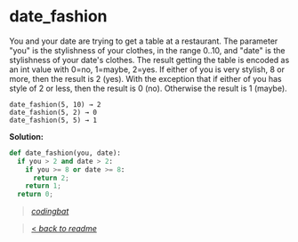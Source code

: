 # date_fashion

You and your date are trying to get a table at a restaurant. The parameter "you" is the stylishness of your clothes, in the range 0..10, and "date" is the stylishness of your date's clothes. The result getting the table is encoded as an int value with 0=no, 1=maybe, 2=yes. If either of you is very stylish, 8 or more, then the result is 2 (yes). With the exception that if either of you has style of 2 or less, then the result is 0 (no). Otherwise the result is 1 (maybe).

```
date_fashion(5, 10) → 2
date_fashion(5, 2) → 0
date_fashion(5, 5) → 1
```

**Solution:**

```python
def date_fashion(you, date):
  if you > 2 and date > 2:
    if you >= 8 or date >= 8:
      return 2;
    return 1;
  return 0;
```

> _[codingbat](https://codingbat.com/prob/p129125)_

> [< _back to readme_](/README.md)